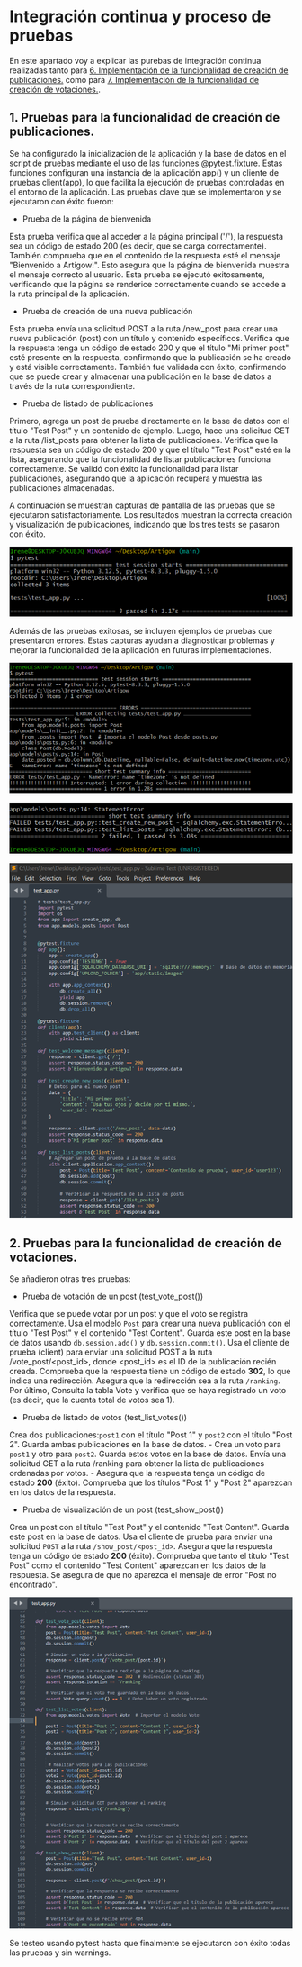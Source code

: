 # Integración continua y proceso de pruebas

En este apartado voy a explicar las purebas de integración continua realizadas tanto para [6. Implementación de la funcionalidad de creación de publicaciones.](./CreacionPublicaciones.md) como para [7. Implementación de la funcionalidad de creación de votaciones.](./Votaciones.md).

## 1. Pruebas para la funcionalidad de creación de publicaciones.

Se ha configurado la inicialización de la aplicación y la base de datos en el script de pruebas mediante el uso de las funciones @pytest.fixture. Estas funciones configuran una instancia de la aplicación app() y un cliente de pruebas client(app), lo que facilita la ejecución de pruebas controladas en el entorno de la aplicación.
Las pruebas clave que se implementaron y se ejecutaron con éxito fueron:

- Prueba de la página de bienvenida

Esta prueba verifica que al acceder a la página principal ('/'), la respuesta sea un código de estado 200 (es decir, que se carga correctamente).
También comprueba que en el contenido de la respuesta esté el mensaje "Bienvenido a Artigow!". Esto asegura que la página de bienvenida muestra el mensaje correcto al usuario.
Esta prueba se ejecutó exitosamente, verificando que la página se renderice correctamente cuando se accede a la ruta principal de la aplicación.

- Prueba de creación de una nueva publicación

Esta prueba envía una solicitud POST a la ruta /new_post para crear una nueva publicación (post) con un título y contenido específicos.
Verifica que la respuesta tenga un código de estado 200 y que el título "Mi primer post" esté presente en la respuesta, confirmando que la publicación se ha creado y está visible correctamente.
También fue validada con éxito, confirmando que se puede crear y almacenar una publicación en la base de datos a través de la ruta correspondiente.

- Prueba de listado de publicaciones

Primero, agrega un post de prueba directamente en la base de datos con el título "Test Post" y un contenido de ejemplo.
Luego, hace una solicitud GET a la ruta /list_posts para obtener la lista de publicaciones.
Verifica que la respuesta sea un código de estado 200 y que el título "Test Post" esté en la lista, asegurando que la funcionalidad de listar publicaciones funciona correctamente.
Se validó con éxito la funcionalidad para listar publicaciones, asegurando que la aplicación recupera y muestra las publicaciones almacenadas.

A continuación se muestran capturas de pantalla de las pruebas que se ejecutaron satisfactoriamente. Los resultados muestran la correcta creación y visualización de publicaciones, indicando que los tres tests se pasaron con éxito.

![prueba1exito](imagenes/prueba1exito.png)

Además de las pruebas exitosas, se incluyen ejemplos de pruebas que presentaron errores. Estas capturas ayudan a diagnosticar problemas y mejorar la funcionalidad de la aplicación en futuras implementaciones.

![pruebaerror2](imagenes/pruebaerror1.png)

![prueba1exito](imagenes/pruebaerror2.png)

![TestFile2](imagenes/testfile1.png)

## 2. Pruebas para la funcionalidad de creación de votaciones.

Se añadieron otras tres pruebas:

- Prueba de votación de un post (test_vote_post())

Verifica que se puede votar por un post y que el voto se registra correctamente.
Usa el modelo `Post` para crear una nueva publicación con el título "Test Post" y el contenido "Test Content".
Guarda este post en la base de datos usando `db.session.add()` y `db.session.commit()`.
Usa el cliente de prueba (client) para enviar una solicitud POST a la ruta /vote_post/<post_id>, donde <post_id> es el ID de la publicación recién creada. Comprueba que la respuesta tiene un código de estado **302**, lo que indica una redirección. Asegura que la redirección sea a la ruta `/ranking`.
Por último, Consulta la tabla Vote y verifica que se haya registrado un voto (es decir, que la cuenta total de votos sea 1).

- Prueba de listado de votos (test_list_votes())

Crea dos publicaciones:`post1` con el título "Post 1" y `post2` con el título "Post 2". Guarda ambas publicaciones en la base de datos. - Crea un voto para `post1` y otro para `post2`. Guarda estos votos en la base de datos. Envía una solicitud GET a la ruta /ranking para obtener la lista de publicaciones ordenadas por votos. - Asegura que la respuesta tenga un código de estado **200** (éxito).
Comprueba que los títulos "Post 1" y "Post 2" aparezcan en los datos de la respuesta.
  
- Prueba de visualización de un post (test_show_post())

Crea un post con el título "Test Post" y el contenido "Test Content". Guarda este post en la base de datos. 
Usa el cliente de prueba para enviar una solicitud `POST` a la ruta `/show_post/<post_id>`.
Asegura que la respuesta tenga un código de estado **200** (éxito). Comprueba que tanto el título "Test Post" como el contenido "Test Content" aparezcan en los datos de la respuesta. Se asegura de que no aparezca el mensaje de error "Post no encontrado".

![testFile2](imagenes/testfile2.png)

Se testeo usando pytest hasta que finalmente se ejecutaron con éxito todas las pruebas y sin warnings.



